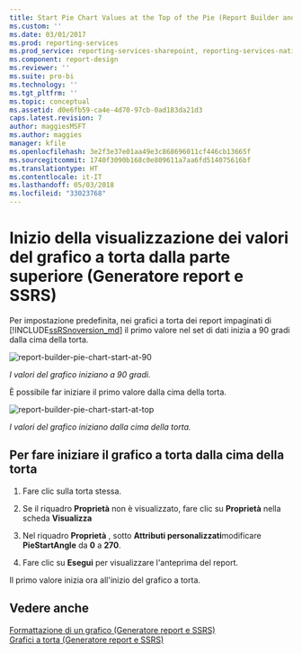 ```yaml
---
title: Start Pie Chart Values at the Top of the Pie (Report Builder and SSRS) (Iniziare a visualizzare i valori del grafico a torta dalla parte superiore (Generatore report e SSRS)) | Microsoft Docs
ms.custom: ''
ms.date: 03/01/2017
ms.prod: reporting-services
ms.prod_service: reporting-services-sharepoint, reporting-services-native
ms.component: report-design
ms.reviewer: ''
ms.suite: pro-bi
ms.technology: ''
ms.tgt_pltfrm: ''
ms.topic: conceptual
ms.assetid: d0e6fb59-ca4e-4d70-97cb-0ad183da21d3
caps.latest.revision: 7
author: maggiesMSFT
ms.author: maggies
manager: kfile
ms.openlocfilehash: 3e2f3e37e01aa49e3c868696011cf446cb13665f
ms.sourcegitcommit: 1740f3090b168c0e809611a7aa6fd514075616bf
ms.translationtype: HT
ms.contentlocale: it-IT
ms.lasthandoff: 05/03/2018
ms.locfileid: "33023768"
---
```

# <a name="start-pie-chart-values-at-the-top-of-the-pie-report-builder-and-ssrs"></a>Inizio della visualizzazione dei valori del grafico a torta dalla parte superiore (Generatore report e SSRS)
Per impostazione predefinita, nei grafici a torta dei report impaginati di [!INCLUDE[ssRSnoversion_md](../../includes/ssrsnoversion-md.md)] il primo valore nel set di dati inizia a 90 gradi dalla cima della torta. 

![report-builder-pie-chart-start-at-90](../../reporting-services/media/report-builder-pie-chart-start-at-90.png)

*I valori del grafico iniziano a 90 gradi.*

È possibile far iniziare il primo valore dalla cima della torta. 

![report-builder-pie-chart-start-at-top](../../reporting-services/media/report-builder-pie-chart-start-at-top.png)

*I valori del grafico iniziano dalla cima della torta.*
  
## <a name="to-start-the-pie-chart-at-the-top-of-the-pie"></a>Per fare iniziare il grafico a torta dalla cima della torta  
  
1.  Fare clic sulla torta stessa.  
  
2.  Se il riquadro **Proprietà** non è visualizzato, fare clic su **Proprietà** nella scheda **Visualizza**  
  
3.  Nel riquadro **Proprietà** , sotto **Attributi personalizzati**modificare **PieStartAngle** da **0** a **270**.  
  
4.  Fare clic su **Esegui** per visualizzare l'anteprima del report.  
  
 Il primo valore inizia ora all'inizio del grafico a torta.  
  
## <a name="see-also"></a>Vedere anche  
 [Formattazione di un grafico &#40;Generatore report e SSRS&#41;](../../reporting-services/report-design/formatting-a-chart-report-builder-and-ssrs.md)   
 [Grafici a torta &#40;Generatore report e SSRS&#41;](../../reporting-services/report-design/pie-charts-report-builder-and-ssrs.md)  
  
  
